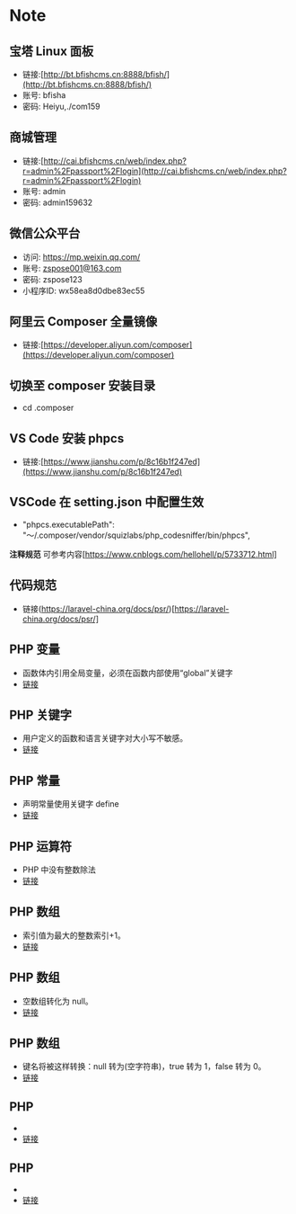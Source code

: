 # Note

## 宝塔 Linux 面板
* 链接:[http://bt.bfishcms.cn:8888/bfish/](http://bt.bfishcms.cn:8888/bfish/)
* 账号: bfisha
* 密码: Heiyu,./com159

## 商城管理
* 链接:[http://cai.bfishcms.cn/web/index.php?r=admin%2Fpassport%2Flogin](http://cai.bfishcms.cn/web/index.php?r=admin%2Fpassport%2Flogin)
* 账号: admin
* 密码: admin159632

## 微信公众平台
* 访问: https://mp.weixin.qq.com/
* 账号: zspose001@163.com
* 密码: zspose123
* 小程序ID: wx58ea8d0dbe83ec55

## 阿里云 Composer 全量镜像
* 链接:[https://developer.aliyun.com/composer](https://developer.aliyun.com/composer)

## 切换至 composer 安装目录
* cd .composer

## VS Code 安装 phpcs
* 链接:[https://www.jianshu.com/p/8c16b1f247ed](https://www.jianshu.com/p/8c16b1f247ed)

## VSCode 在 setting.json 中配置生效 
* "phpcs.executablePath": "～/.composer/vendor/squizlabs/php_codesniffer/bin/phpcs",

**注释规范**
可参考内容[https://www.cnblogs.com/hellohell/p/5733712.html]

## 代码规范
* 链接(https://laravel-china.org/docs/psr/)[https://laravel-china.org/docs/psr/]

## PHP 变量
* 函数体内引用全局变量，必须在函数内部使用“global”关键字
* [链接](https://www.runoob.com/php/php-variables.html)
## PHP 关键字
* 用户定义的函数和语言关键字对大小写不敏感。
* [链接](https://c.runoob.com/quiz/5550)
## PHP 常量
* 声明常量使用关键字 define
* [链接](https://www.runoob.com/php/php-constants.html)
## PHP 运算符
*  PHP 中没有整数除法
* [链接](https://c.runoob.com/quiz/5550)
## PHP 数组
* 索引值为最大的整数索引+1。
* [链接](https://c.runoob.com/quiz/5550)
## PHP 数组
* 空数组转化为 null。
* [链接](https://c.runoob.com/quiz/5551)
## PHP 数组
* 键名将被这样转换：null 转为(空字符串)，true 转为 1，false 转为 0。
* [链接](https://c.runoob.com/quiz/5551)
## PHP
* 
* [链接]()
## PHP
* 
* [链接]()

